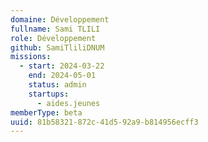 ```yaml
---
domaine: Développement
fullname: Sami TLILI
role: Développement
github: SamiTliliDNUM
missions:
  - start: 2024-03-22
    end: 2024-05-01
    status: admin
    startups:
      - aides.jeunes
memberType: beta
uuid: 81b58321-872c-41d5-92a9-b814956ecff3
---
```

